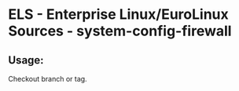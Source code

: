 # ELS - Enterprise Linux/EuroLinux Sources - system-config-firewall 
## Usage:
  Checkout branch or tag.
